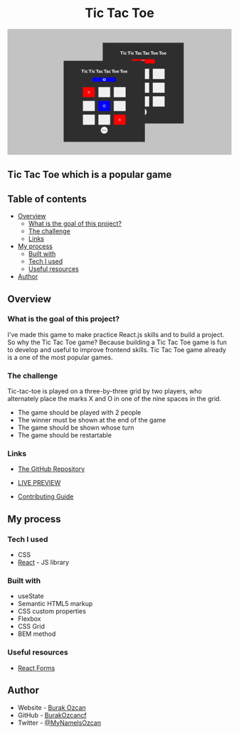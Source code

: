 <h1 align="center"> Tic Tac Toe</h1>
<img src=./public/tictactoe.PNG>
<h2>Tic Tac Toe which is a popular game</h2>

## Table of contents

- [Overview](#overview)
  - [What is the goal of this project?](#what-is-the-goal-of-this-project)
  - [The challenge](#the-challenge)
  - [Links](#links)
- [My process](#my-process)
  - [Built with](#built-with)
  - [Tech I used](#tech-i-used)
  - [Useful resources](#useful-resources)
- [Author](#author)

## Overview

### What is the goal of this project?

I've made this game to make practice React.js skills and to build a project. So why the Tic Tac Toe game? Because building a Tic Tac Toe game is fun to develop and useful to improve frontend skills. Tic Tac Toe game already is a one of the most popular games.

### The challenge

Tic-tac-toe is played on a three-by-three grid by two players, who alternately place the marks X and O in one of the nine spaces in the grid.

- The game should be played with 2 people
- The winner must be shown at the end of the game
- The game should be shown whose turn
- The game should be restartable

### Links

- [The GitHub Repository](https://github.com/BurakOzcancf/tic-tac-toe)

- [LIVE PREVIEW](https://tic-tic-tac-tac-toe-toe.netlify.app)

- [Contributing Guide](https://docs.github.com/en/communities/setting-up-your-project-for-healthy-contributions/setting-guidelines-for-repository-contributors)

## My process

### Tech I used

- CSS
- [React](https://reactjs.org/) - JS library

### Built with

- useState
- Semantic HTML5 markup
- CSS custom properties
- Flexbox
- CSS Grid
- BEM method

### Useful resources

- [React Forms](https://reactjs.org/docs/forms.html)

## Author

- Website - [Burak Ozcan](https://burakozcan.netlify.app/)
- GitHub - [BurakOzcancf](https://github.com/BurakOzcancf/Counrtries)
- Twitter - [@MyNameIsOzcan](https://twitter.com/MyNameIsOzcan)
